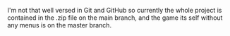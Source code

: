 I'm not that well versed in Git and GitHub so currently the whole project is contained in the .zip file on the main branch, and the game its self without any menus is on the master branch.
